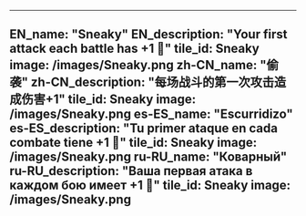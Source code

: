 ---

EN_name: "Sneaky"
EN_description: "Your first attack each battle has +1 🔸"
tile_id: Sneaky
image: /images/Sneaky.png
zh-CN_name: "偷袭"
zh-CN_description: "每场战斗的第一次攻击造成伤害+1"
tile_id: Sneaky
image: /images/Sneaky.png
es-ES_name: "Escurridizo"
es-ES_description: "Tu primer ataque en cada combate tiene +1 🔸"
tile_id: Sneaky
image: /images/Sneaky.png
ru-RU_name: "Коварный"
ru-RU_description: "Ваша первая атака в каждом бою имеет +1 🔸"
tile_id: Sneaky
image: /images/Sneaky.png
---